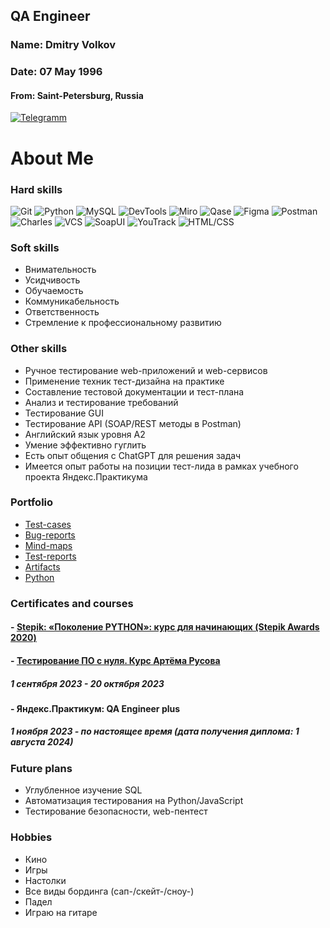 ## QA Engineer
### Name: Dmitry Volkov
### Date: 07 May 1996
#### From: Saint-Petersburg, Russia

[![Telegramm](https://img.shields.io/badge/telegram-black?style=for-the-badge&logo=telegram)](https://t.me/GorgeousQA)

# About Me

### Hard skills
![Git](https://img.shields.io/badge/Git-black?style=for-the-badge&logo=git)
![Python](https://img.shields.io/badge/Python-black?style=for-the-badge&logo=python)
![MySQL](https://img.shields.io/badge/sql-black?style=for-the-badge&logo=mysql)
![DevTools](https://img.shields.io/badge/DevTools-black?style=for-the-badge&logo=googlechrome)
![Miro](https://img.shields.io/badge/Miro-black?style=for-the-badge&logo=miro)
![Qase](https://img.shields.io/badge/Qase-black?style=for-the-badge&logo=qase&logoColor=286efa)
![Figma](https://img.shields.io/badge/Figma-black?style=for-the-badge&logo=figma)
![Postman](https://img.shields.io/badge/Postman-black?style=for-the-badge&logo=postman)
![Charles](https://img.shields.io/badge/Charles-black?style=for-the-badge&logo=charles)
![VCS](https://img.shields.io/badge/VCS-black?style=for-the-badge&logo=visualstudio&logoColor=blue)
![SoapUI](https://img.shields.io/badge/SoapUI-black?style=for-the-badge&logo=soapui)
![YouTrack](https://img.shields.io/badge/YouTrack-black?style=for-the-badge&logo=youtrack)
![HTML/CSS](https://img.shields.io/badge/HTML/CSS-black?style=for-the-badge&logo=null)

### Soft skills
- Внимательность
- Усидчивость
- Обучаемость
- Коммуникабельность
- Ответственность
- Стремление к профессиональному развитию

### Other skills

- Ручное тестирование web-приложений и web-сервисов
- Применение техник тест-дизайна на практике
- Составление тестовой документации и тест-плана
- Анализ и тестирование требований
- Тестирование GUI
- Тестирование API (SOAP/REST методы в Postman)
- Английский язык уровня А2
- Умение эффективно гуглить
- Есть опыт общения с ChatGPT для решения задач
- Имеется опыт работы на позиции тест-лида в рамках учебного проекта Яндекс.Практикума 

### Portfolio
- [Test-cases](https://github.com/GorgeousTV/Test-cases)
- [Bug-reports](https://github.com/GorgeousTV/Bug-reports)
- [Mind-maps](https://github.com/GorgeousTV/Mind-maps)
- [Test-reports](https://github.com/GorgeousTV/Test-reports)
- [Artifacts](https://github.com/GorgeousTV/Artifacts)
- [Python](https://github.com/GorgeousTV/Python)

### Certificates and courses
#### - [Stepik: «Поколение PYTHON»: курс для начинающих (Stepik Awards 2020)](https://stepik.org/cert/2190910?lang=en)
#### - [Тестирование ПО с нуля. Курс Артёма Русова](https://stepik.org/cert/2378119?lang=en)
##### 1 сентября 2023 - 20 октября 2023
#### - Яндекс.Практикум: QA Engineer plus
##### 1 ноября 2023 - по настоящее время (дата получения диплома: 1 августа 2024)

### Future plans
- Углубленное изучение SQL
- Автоматизация тестирования на Python/JavaScript
- Тестирование безопасности, web-пентест

### Hobbies
- Кино
- Игры
- Настолки
- Все виды бординга (сап-/скейт-/сноу-)
- Падел
- Играю на гитаре
